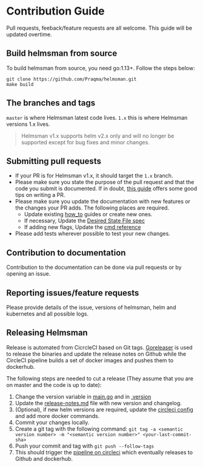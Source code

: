 # Contribution Guide

Pull requests, feeback/feature requests are all welcome. This guide will be updated overtime.

## Build helmsman from source

To build helmsman from source, you need go:1.13+.  Follow the steps below:

```
git clone https://github.com/Praqma/helmsman.git
make build
```

## The branches and tags

`master` is where Helmsman latest code lives.
`1.x` this is where Helmsman versions 1.x lives.
> Helmsman v1.x supports helm v2.x only and will no longer be supported except for bug fixes and minor changes.

## Submitting pull requests

- If your PR is for Helmsman v1.x, it should target the `1.x` branch.
- Please make sure you state the purpose of the pull request and that the code you submit is documented. If in doubt, [this guide](https://blog.github.com/2015-01-21-how-to-write-the-perfect-pull-request/) offers some good tips on writing a PR.
- Please make sure you update the documentation with new features or the changes your PR adds. The following places are required.
    - Update existing [how_to](docs/how_to/) guides or create new ones.
    - If necessary, Update the [Desired State File spec](docs/desired_state_specification.md)
    - If adding new flags, Update the [cmd reference](docs/cmd_reference.md)
- Please add tests wherever possible to test your new changes.

## Contribution to documentation

Contribution to the documentation can be done via pull requests or by opening an issue.

## Reporting issues/feature requests

Please provide details of the issue, versions of helmsman, helm and kubernetes and all possible logs.

## Releasing Helmsman

Release is automated from CicrcleCI based on Git tags. [Goreleaser](goreleaser.com) is used to release the binaries and update the release notes on Github while the CircleCI pipeline builds a set of docker images and pushes them to dockerhub.

The following steps are needed to cut a release (They assume that you are on master and the code is up to date):
1. Change the version variable in [main.go](internal/app/main.go) and in [.version](.version)
2. Update the [release-notes.md](release-notes.md) file with new version and changelog.
3. (Optional), if new helm versions are required, update the [circleci config](.circleci/config.yml) and add more docker commands.
4. Commit your changes locally.
5. Create a git tag with the following command: `git tag -a <semantic version number> -m "<semantic version number>" <your-last-commit-sha>`
6. Push your commit and tag with `git push --follow-tags`
7. This should trigger the [pipeline on circleci](https://circleci.com/gh/Praqma/workflows/helmsman) which eventually releases to Github and dockerhub.

